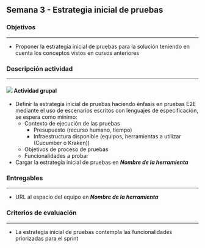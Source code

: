 
## Semana 3 - Estrategia inicial de pruebas

### Objetivos

---
* Proponer la estrategia inicial de pruebas para la solución teniendo en cuenta los conceptos vistos en cursos anteriores


### Descripción actividad

---
#### ![](./../../assets/images/grupo.png) Actividad grupal

* Definir la estrategia inicial de pruebas haciendo énfasis en pruebas E2E mediante el uso de escenarios escritos con lenguajes de especificación, se espera como mínimo:
  * Contexto de ejecución de las pruebas
    * Presupuesto (recurso humano, tiempo)
    * Infraestructura disponible (equipos, herramientas a utilizar (Cucumber o Kraken))
  * Objetivos de proceso de pruebas
  * Funcionalidades a probar
* Cargar la estrategia inicial de pruebas en **_Nombre de la herramienta_**


### Entregables 

---
* URL al espacio del equipo en **_Nombre de la herramienta_**

### Criterios de evaluación
---

* La estrategia inicial de pruebas contempla las funcionalidades priorizadas para el sprint

